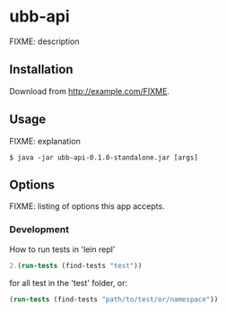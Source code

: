 # ubb-api

FIXME: description

## Installation

Download from http://example.com/FIXME.

## Usage

FIXME: explanation

    $ java -jar ubb-api-0.1.0-standalone.jar [args]

## Options

FIXME: listing of options this app accepts.

### Development

How to run tests in 'lein repl'
```clojure 1. (require '[eftest.runner :refer [find-tests run-tests]])
2.(run-tests (find-tests "test"))
```
for all test in the 'test' folder, or:
```clojure
(run-tests (find-tests "path/to/test/or/namespace"))
```
